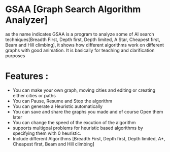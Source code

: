 # GSAA [Graph Search Algorithm Analyzer] 
 as the name indicates GSAA is a program to analyze some of AI search techniques[Breadth First, Depth first, Depth limited, A Star, Cheapest first, Beam and Hill climbing],
  it shows how different algorithms work on different graphs with good animation. 
 It is basically for teaching and clarification purposes 

# Features : 
- You can make your own graph, moving cities and editing or creating either cities or paths
- You can Pause, Resume and Stop the algorithm
- You can generate a Heuristic automatically
- You can save and share the graphs you made and of course Open them later
- You can change the speed of the excution of the algorithm
- supports multigoal problems for heuristic based algorithms by specifying them with 0 heuristic. 
- Include different Algorithms [Breadth First, Depth first, Depth limited, A*, Cheapest first, Beam and Hill climbing]

